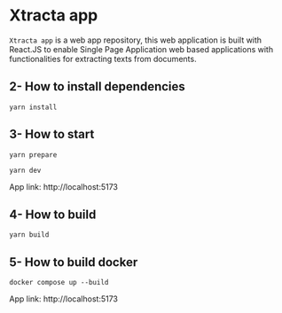# Xtracta app

`Xtracta app` is a web app repository, this web application is built with React.JS to enable Single Page Application web based applications with functionalities for extracting texts from documents.

## 2- How to install dependencies

```
yarn install
```

## 3- How to start

```
yarn prepare
```

```
yarn dev
```

App link: http://localhost:5173

## 4- How to build

```
yarn build
```

## 5- How to build docker
```
docker compose up --build
```
App link: http://localhost:5173
